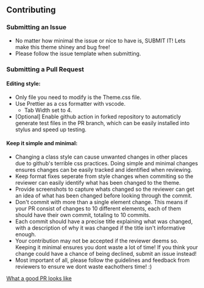 ## Contributing
### Submitting an Issue
* No matter how minimal the issue or nice to have is, SUBMIT IT! Lets make this theme shiney and bug free!
* Please follow the issue template when submitting.

### Submitting a Pull Request
#### Editing style: 
* Only file you need to modify is the Theme.css file.
* Use Prettier as a css formatter with vscode.
   * Tab Width set to 4.
* [Optional] Enable github action in forked repository to automaticly generate test files in the PR branch, which can be easily installed into stylus and speed up testing.

#### Keep it simple and minimal: 
* Changing a class style can cause unwanted changes in other places due to github's terrible css practices. Doing simple and minimal changes ensures changes can be easily tracked and identified when reviewing.
* Keep format fixes seperate from style changes when commiting so the reviewer can easily identify what has been changed to the theme.
* Provide screenshots to capture whats changed so the reviewer can get an idea of what has been changed before looking through the commit.
* Don't commit with more than a single element change. This means if your PR consist of changes to 10 different elements, each of them should have their own commit, totaling to 10 commits.
* Each commit should have a precise title explaining what was changed, with a description of why it was changed if the title isn't informative enough.
* Your contribution may not be accepted if the reviewer deems so. Keeping it minimal ensures you dont waste a lot of time! If you think your change could have a chance of being declined, submit an issue instead!
* Most important of all, please follow the guidelines and feedback from reviewers to ensure we dont waste eachothers time! :)

[What a good PR looks like](https://github.com/DarkThemeHub/GithubDarkTheme/pull/126)
